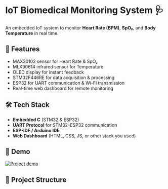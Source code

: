 # IoT Biomedical Monitoring System 🩺

An embedded IoT system to monitor **Heart Rate (BPM)**, **SpO₂**, and **Body Temperature** in real time.

## 🚀 Features
- MAX30102 sensor for Heart Rate & SpO₂
- MLX90614 infrared sensor for Temperature
- OLED display for instant feedback
- STM32F446RE for data acquisition & processing
- ESP32 for UART communication & Wi-Fi transmission
- Real-time web dashboard for remote monitoring

## 🛠️ Tech Stack
- **Embedded C** (STM32 & ESP32)
- **UART Protocol** for STM32–ESP32 communication
- **ESP-IDF / Arduino IDE**
- **Web Dashboard** (HTML, CSS, JS, or other stack you used)

## 📸 Demo
[![Project demo](./assets/linkedin-demo.jpg)]([https://www.linkedin.com/posts/ademyehmed_stm32-esp32-iot-activity-7324120398562811904-6pKx](https://media.licdn.com/dms/image/v2/D4E22AQENKmn9eIMWIA/feedshare-shrink_800/B4EZaSAr_pGQAk-/0/1746206376978?e=1761782400&v=beta&t=boT44yOoJHwcC2ftUY4BtyUZHfHZhx2J44sYHnQ455M))

## 📂 Project Structure

